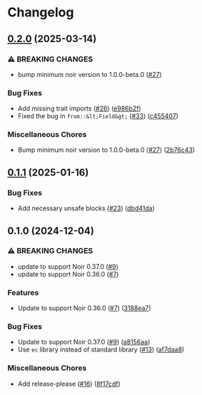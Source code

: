 # Changelog

## [0.2.0](https://github.com/noir-lang/noir-edwards/compare/v0.1.1...v0.2.0) (2025-03-14)


### ⚠ BREAKING CHANGES

* bump minimum noir version to 1.0.0-beta.0 ([#27](https://github.com/noir-lang/noir-edwards/issues/27))

### Bug Fixes

* Add missing trait imports ([#26](https://github.com/noir-lang/noir-edwards/issues/26)) ([e986b2f](https://github.com/noir-lang/noir-edwards/commit/e986b2f9adcd4856bf3ec2bd3fe61e377170226c))
* Fixed the bug in `from::&lt;Field&gt;` ([#33](https://github.com/noir-lang/noir-edwards/issues/33)) ([c455407](https://github.com/noir-lang/noir-edwards/commit/c4554075e0f4d3c8b1af2a3b13bca5190985c0a9))


### Miscellaneous Chores

* Bump minimum noir version to 1.0.0-beta.0 ([#27](https://github.com/noir-lang/noir-edwards/issues/27)) ([2b76c43](https://github.com/noir-lang/noir-edwards/commit/2b76c437f0d58f3f7153fbcddd0f03c26b88e090))

## [0.1.1](https://github.com/noir-lang/noir-edwards/compare/v0.1.0...v0.1.1) (2025-01-16)


### Bug Fixes

* Add necessary unsafe blocks ([#23](https://github.com/noir-lang/noir-edwards/issues/23)) ([dbd41da](https://github.com/noir-lang/noir-edwards/commit/dbd41da8e83607d231f2b7d969a63be7878f38dd))

## 0.1.0 (2024-12-04)


### ⚠ BREAKING CHANGES

* update to support Noir 0.37.0 ([#9](https://github.com/noir-lang/noir-edwards/issues/9))
* update to support Noir 0.36.0 ([#7](https://github.com/noir-lang/noir-edwards/issues/7))

### Features

* Update to support Noir 0.36.0 ([#7](https://github.com/noir-lang/noir-edwards/issues/7)) ([3188ea7](https://github.com/noir-lang/noir-edwards/commit/3188ea74fe3b059219a2ea87899589c266256d74))


### Bug Fixes

* Update to support Noir 0.37.0 ([#9](https://github.com/noir-lang/noir-edwards/issues/9)) ([a8156aa](https://github.com/noir-lang/noir-edwards/commit/a8156aac31f46de85b2d5f69ac71050b58daf9dc))
* Use `ec` library instead of standard library ([#13](https://github.com/noir-lang/noir-edwards/issues/13)) ([af7daa8](https://github.com/noir-lang/noir-edwards/commit/af7daa8f5f942435e405f69f7c11182a350f65b7))


### Miscellaneous Chores

* Add release-please ([#16](https://github.com/noir-lang/noir-edwards/issues/16)) ([8f17cdf](https://github.com/noir-lang/noir-edwards/commit/8f17cdfdcade8a4fd3ae54450517a57ba3313f61))
